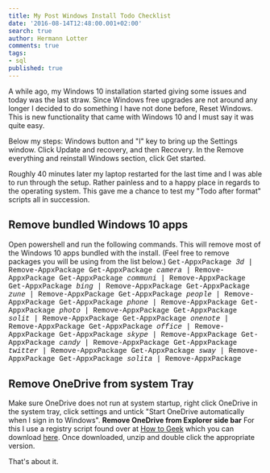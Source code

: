 ```yaml
---
title: My Post Windows Install Todo Checklist
date: '2016-08-14T12:48:00.001+02:00'
search: true
author: Hermann Lotter
comments: true
tags:
- sql
published: true
---
```


A while ago, my Windows 10 installation started giving some issues and today 
was the last straw. Since Windows free upgrades are not around any longer I 
decided to do something I have not done before, Reset Windows. This is new 
functionality that came with Windows 10 and I must say it was quite easy. 

Below my steps: 
Windows button and "I" key to bring up the Settings window. 
Click Update and recovery, and then Recovery. 
In the Remove everything and reinstall Windows section, click Get started. 

Roughly 40 minutes later my laptop restarted for the last time and I was able 
to run through the setup. Rather painless and to a happy place in regards to 
the operating system. This gave me a chance to test my "Todo after format" 
scripts all in succession. 

## Remove bundled Windows 10 apps 
Open powershell and run the following commands. This will remove most of the 
Windows 10 apps bundled with the install. (Feel free to remove packages you 
will be using from the list below.) 
<span style="font-family: Courier New, Courier, monospace;">Get-AppxPackage 
*3d* | Remove-AppxPackage 
<span style="font-family: Courier New, Courier, monospace;">Get-AppxPackage 
*camera* | Remove-AppxPackage 
<span style="font-family: Courier New, Courier, monospace;">Get-AppxPackage 
*communi* | Remove-AppxPackage 
<span style="font-family: Courier New, Courier, monospace;">Get-AppxPackage 
*bing* | Remove-AppxPackage 
<span style="font-family: Courier New, Courier, monospace;">Get-AppxPackage 
*zune* | Remove-AppxPackage 
<span style="font-family: Courier New, Courier, monospace;">Get-AppxPackage 
*people* | Remove-AppxPackage 
<span style="font-family: Courier New, Courier, monospace;">Get-AppxPackage 
*phone* | Remove-AppxPackage 
<span style="font-family: Courier New, Courier, monospace;">Get-AppxPackage 
*photo* | Remove-AppxPackage 
<span style="font-family: Courier New, Courier, monospace;">Get-AppxPackage 
*solit* | Remove-AppxPackage 
<span style="font-family: Courier New, Courier, monospace;">Get-AppxPackage 
*onenote* | Remove-AppxPackage 
<span style="font-family: Courier New, Courier, monospace;">Get-AppxPackage 
*office* | Remove-AppxPackage 
<span style="font-family: Courier New, Courier, monospace;">Get-AppxPackage 
*skype* | Remove-AppxPackage 
<span style="font-family: Courier New, Courier, monospace;">Get-AppxPackage 
*candy* | Remove-AppxPackage 
<span style="font-family: Courier New, Courier, monospace;">Get-AppxPackage 
*twitter* | Remove-AppxPackage 
<span style="font-family: Courier New, Courier, monospace;">Get-AppxPackage 
*sway* | Remove-AppxPackage 
<span style="font-family: Courier New, Courier, monospace;">Get-AppxPackage 
*solita* | Remove-AppxPackage 
<div> 

## Remove OneDrive from system Tray 
Make sure OneDrive does not run at system startup, right click OneDrive in the 
system tray, click settings and untick "Start OneDrive automatically when I 
sign in to Windows". 
<b> 
</b>**Remove OneDrive from Explorer side bar** 
For this I use a registry script found over at [How to 
Geek](http://www.howtogeek.com/225973/how-to-disable-onedrive-and-remove-it-from-file-explorer-on-windows-10/) 
which you can download 
[here](http://cdn3.howtogeek.com/wp-content/uploads/2015/08/Hide-OneDrive-From-File-Explorer.zip). 
Once downloaded, unzip and double click the appropriate version. 

That's about it. 